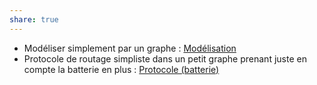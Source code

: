 ```yaml
---
share: true
---
```

- Modéliser simplement par un graphe : [Modélisation](./Mod%C3%A9lisation.md) 
- Protocole de routage simpliste dans un petit graphe prenant juste en compte la batterie en plus : [Protocole (batterie)](./Protocole%20(batterie).md) 